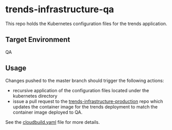 # trends-infrastructure-qa

This repo holds the Kubernetes configuration files for the trends application.

## Target Environment

QA

## Usage

Changes pushed to the master branch should trigger the following actions:

  - recursive application of the configuration files located under the kubernetes directory
  - issue a pull request to the [trends-infrastructure-production](https://github.com/kelseyhightower/trends-infrastructure-production) repo which updates the container image for the trends deployment to match the container image deployed to QA.

See the [cloudbuild.yaml](cloudbuild.yaml) file for more details.
